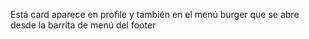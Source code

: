Está card aparece en profile y también en el menú burger que se abre desde la barrita de menú del footer